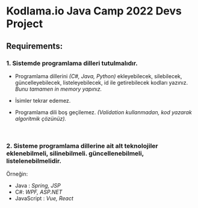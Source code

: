 # <b>Kodlama.io Java Camp 2022 Devs Project</b>


## <b>Requirements:</b>

### 1. Sistemde programlama dilleri tutulmalıdır.
  - Programlama dillerini <i>(C#, Java, Python)</i> ekleyebilecek, silebilecek, güncelleyebilecek, listeleyebilecek, id ile getirebilecek kodları yazınız.<i> Bunu tamamen in memory yapınız.</i>

  - İsimler tekrar edemez.

  - Programlama dili boş geçilemez. <i>(Validation kullanmadan, kod yazarak algoritmik çözünüz).</i>

</br>

### 2.  Sisteme programlama dillerine ait alt teknolojiler eklenebilmeli, silinebilmeli. güncellenebilmeli, listelenebilmelidir.
  Örneğin:
  - Java : <i>Spring, JSP</i>
  - C#: <i>WPF, ASP.NET</i>
  - JavaScript : <i>Vue, React</i>

</br>